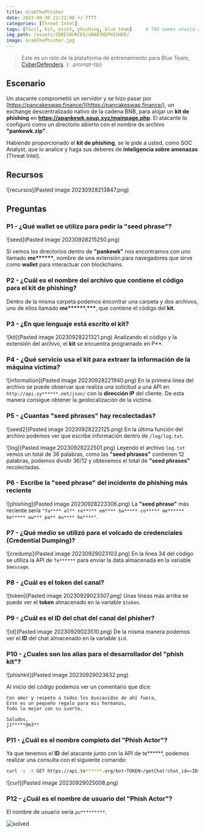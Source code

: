 ```yaml
---
title: GrabThePhisher
date: 2023-09-30 22:22:00 +/-TTTT
categories: [Threat Intel]
tags: [fácil, kit, osint, phishing, blue team]     # TAG names should always be lowercase
img_path: /assets/CDRESOURCES/GRABTHEPHISHER/
image: GrabThePhisher.jpg
---
```


> Este es un reto de la plataforma de entrenamiento para Blue Team, [CyberDefenders](https://cyberdefenders.org).
{: .prompt-tip}

## Escenario
Un atacante comprometió un servidor y se hizo pasar por [https://pancakeswap.finance/](https://pancakeswap.finance/), un exchange descentralizado nativo de la cadena BNB, para alojar un **kit de phishing** en **https://apankewk.soup.xyz/mainpage.php**. El atacante lo configuró como un directorio abierto con el nombre de archivo **"pankewk.zip"**. 

Habiendo proporcionado el **kit de phishing**, se le pide a usted, como SOC Analyst, que lo analice y haga sus deberes de **inteligencia sobre amenazas** (Threat Intel).

## Recursos
![recursos](Pasted image 20230928213847.png)


## Preguntas
### P1 - ¿Qué wallet se utiliza para pedir la "seed phrase"?
![seed](Pasted image 20230928215250.png)

Si vemos los directorios dentro de **"pankewk"** nos encontramos con uno llamado **me\*\*\*\*\*\***, nombre de una extensión para navegadores que sirve como **wallet** para interactuar con blockchains.

### P2 - ¿Cuál es el nombre del archivo que contiene el código para el kit de phishing?

Dentro de la misma carpeta podemos encontrar una carpeta y dos archivos, uno de ellos llamado **me\*\*\*\*\*\*.\*\*\***, que contiene el código del **kit**.
 
### P3 - ¿En que lenguaje está escrito el kit?

![kit](Pasted image 20230928221321.png)
Analizando el código y la extensión del archivo, el **kit** se encuentra programado en P**.

### P4 - ¿Qué servicio usa el kit para extraer la información de la máquina victima?

![information](Pasted image 20230928221940.png)
En la primera línea del archivo se puede observar que realiza una solicitud a una API en `http://api.sy******.net/json/` con la **dirección IP** del cliente. De esta manera consigue obtener la geolocalización de la victima.

### P5 - ¿Cuantas "seed phrases" hay recolectadas?

![seed2](Pasted image 20230928222125.png)
En la última función del archivo podemos ver que escribe información dentro de `/log/log.txt`.

![log](Pasted image 20230928222501.png)
Leyendo el archivo `log.txt` vemos un total de 36 palabras, como las **"seed phrases"** contienen 12 palabras, podemos dividir 36/12 y obtenemos el total de **"seed phrases"** recolectadas.

### P6 - Escribe la "seed phrase" del incidente de phishing más reciente

![phishing](Pasted image 20230928223306.png)
La **"seed phrase"** más reciente sería `"fa**** al** re***** em**** ba***** co***** me****** be***** ow*** pa** mu**** ho****"`.

### P7 - ¿Qué medio se utilizó para el volcado de credenciales (Credential Dumping)?

![credump](Pasted image 20230929023103.png)
En la línea 34 del código se utiliza la API de `Te******` para enviar la data almacenada en la variable `$message`.

### P8 - ¿Cuál es el token del canal?

![token](Pasted image 20230929023307.png)
Unas líneas más arriba se puede ver el **token** almacenado en la variable `$token`.

### P9 - ¿Cuál es el ID del chat del canal del phisher?

![id](Pasted image 20230929023510.png)
De la misma manera podemos ver el **ID** del chat almacenado en la variable `$id`.

### P10 - ¿Cuales son los alias para el desarrollador del "phish kit"?

![phishkit](Pasted image 20230929023632.png)

Al inicio del código podemos ver un comentario que dice:

```
Con amor y respeto a todos los buscavidas de ahí fuera,
Este es un pequeño regalo para mis hermanos,
Todo lo mejor con su suerte,

Saludos, 
j1*****@m3**
```

### P11 - ¿Cuál es el nombre completo del "Phish Actor"?

Ya que tenemos el **ID** del atacante junto con la API de te******, podemos realizar una consulta con el siguiente comando:

```bash
curl -s -X GET https://api.te******.org/bot<TOKEN>/getChat?chat_id=<ID> | jq
```

![curl](Pasted image 20230929025008.png)

### P12 - ¿Cuál es el nombre de usuario del "Phish Actor"?

El nombre de usuario sería `pu*********`.

![solved](GrabThePhisher2.png)
